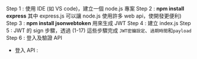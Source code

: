 
Step 1 : 使用 IDE (如 VS code)，建立一個 node.js 專案
Step 2 : **npm install express** 其中 express.js 可以讓 node.js 使用許多 web api，使開發更便利)
Step 3 : **npm install jsonwebtoken** 用來生成 JWT
Step 4 : 建立 index.js
Step 5 : JWT 的 sign 步驟，透過 (1-17) 這些步驟完成 `JWT密鑰設定`、`過期時間`和`payload`
Step 6 : 登入及驗證 API
* 登入 API : 
